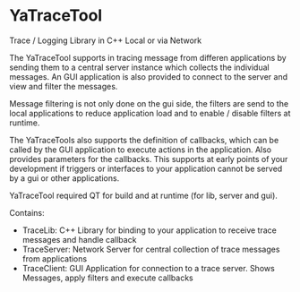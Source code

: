 YaTraceTool
===========

Trace / Logging Library in C++ Local or via Network 

The YaTraceTool supports in tracing message from differen applications by sending them to a central
server instance which collects the individual messages. An GUI application is also provided to connect
to the server and view and filter the messages.

Message filtering is not only done on the gui side, the filters are send to the local applications to reduce
application load and to enable / disable filters at runtime.

The YaTraceTools also supports the definition of callbacks, which can be called by the GUI application to
execute actions in the application. Also provides parameters for the callbacks. This supports at early points
of your development if triggers or interfaces to your application cannot be served by a gui or other applications.

YaTraceTool required QT for build and at runtime (for lib, server and gui).

Contains:

* TraceLib: C++ Library for binding to your application to receive trace messages and handle callback
* TraceServer: Network Server for central collection of trace messages from applications
* TraceClient: GUI Application for connection to a trace server. Shows Messages, apply filters and execute callbacks
